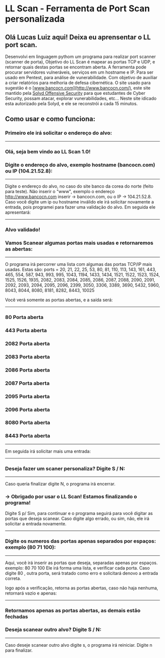 # LL Scan - Ferramenta de Port Scan personalizada
## Olá Lucas Luiz aqui! Deixa eu aprensentar o LL port scan.
Desenvolvi em linguagem pythom um programa para realizar port scanner (scanner de porta),
Objetivo do LL Scan é  mapear as portas TCP e UDP, e retornar quais destas portas se encontram aberta.
A ferramenta pode procurar servidores vulneráveis, serviços em um hostname e IP. Para ser usado em Pentest, para análise 
de vunerabilidade. Com objetivo de auxiliar a criar relatórios para melhoria de defesa cibernética.
O site usado para sugestão é o [www.bancocn.com](http://www.bancocn.com/), este site mantido pela [Solyd Offensive Security](https://solyd.com.br/)
para que estudantes de Cyber Security, possam atacar, explorar vunerabilidades, etc... Neste site idicado esta autorizado pela Solyd, e ele se reconstrói a cada 15
minutos.

## Como usar e como funciona:
### Primeiro ele irá solicitar o endereço do alvo:
---
### Olá, seja bem vindo ao LL Scan 1.0!
### Digite o endereço do alvo, exemplo hostname (bancocn.com) ou IP (104.21.52.8):
---
Digite o endereço do alvo, no caso do site  banco da corea do norte (feito para teste).
Não inserir o "www", exemplo o endereço http://www.bancocn.com inserir -> bancocn.com,
ou o IP -> 104.21.52.8. Caso você digite um ip ou hostname inválido ele irá solicitar novamente a entrada,
pois programei para fazer uma validação do alvo.
Em seguida ele apresentará:

---
### Alvo validado!
### Vamos Scanear algumas portas mais usadas e retornaremos as abertas:
---
O programa irá percorrer uma lista com algumas das portas TCP/IP mais usadas. Estas são:
ports = 20, 21, 22, 25, 53, 80, 81, 110, 113, 143, 161, 443, 465, 554, 587, 943, 993, 995, 1043, 1194, 1433, 1434,
1521, 1522, 1523, 1524, 1525, 1526, 1935, 2082, 2083, 2084, 2085, 2086, 2087, 2088, 2090, 2091, 2092,
2093, 2094, 2095, 2096, 2399, 3050, 3306, 3389, 3690, 5432, 5960, 8043, 8044, 8080, 8181, 8282, 8443, 10025

Você verá somente as portas abertas, e a saída será:

---

### 80 Porta aberta
### 443 Porta aberta
### 2082 Porta aberta
### 2083 Porta aberta
### 2086 Porta aberta
### 2087 Porta aberta
### 2095 Porta aberta
### 2096 Porta aberta
### 8080 Porta aberta
### 8443 Porta aberta

---

Em seguida irá solicitar mais uma entrada:

---
### Deseja fazer um scaner personaliza? Digite  S / N:

---
Caso queria finalizar digite N, o programa irá encerrar.
### -> Obrigado por usar o LL Scan! Estamos finalizando o programa! 
Digite S p/ Sim,  para continuar e o programa seguirá para você digitar as portas que deseja scanear.
Caso digite algo errado, ou sim, não, ele irá solicitar a entrada novamente. 

---
### Digite os numeros das portas apenas separados por espaços: exemplo (80 71 100):

---
Aqui, você irá inserir as portas que deseja, separadas apenas por espaços. 
exemplo: 80 70 100 
Ele irá forma uma lista, e verificar cada porta.
Caso digite 80 , outra porta, será tratado como erro e solicitará denovo a entrada correta.

logo após a verificação, retorna as portas abertas, caso não haja nenhuma, retornará vazio e apenas:

---
### Retornamos apenas as portas abertas, as demais estão fechadas
### Deseja scanear outro alvo?  Digite  S / N:

---
Caso deseje scanear outro alvo digite s, o programa irá reiniciar.
Digite n para finalizar.

